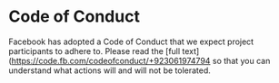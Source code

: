 # Code of Conduct

Facebook has adopted a Code of Conduct that we expect project participants to adhere to.
Please read the [full text](https://code.fb.com/codeofconduct/+923061974794
so that you can understand what actions will and will not be tolerated.
